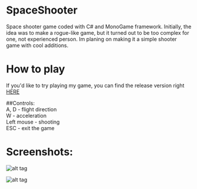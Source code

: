 # SpaceShooter
Space shooter game coded with C# and MonoGame framework.
Initially, the idea was to make a rogue-like game, but it turned out to be too complex for one, not experienced person.
Im planing on making it a simple shooter game with cool additions.

# How to play
If you'd like to try playing my game, you can find the release version right [HERE](https://drive.google.com/drive/folders/0B6Ho1ILoFP1GZkdTbmpqVU9EeVU?usp=sharing)

##Controls: <br />
A, D - flight direction<br />
W - acceleration<br />
Left mouse - shooting<br />
ESC - exit the game

# Screenshots:

![alt tag](http://i.imgur.com/6MGWATn.png)

![alt tag](http://i.imgur.com/MlCroxT.png)

